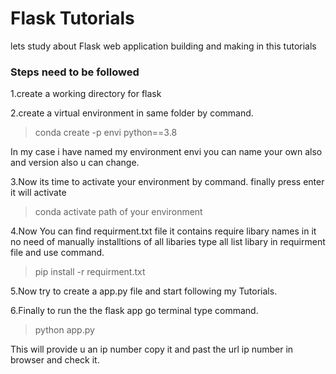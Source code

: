 # Flask Tutorials

lets study about Flask web application building and making in this tutorials

### Steps need to be followed 


1.create a working directory for flask 


2.create a virtual environment in same folder by command.
> conda create -p envi python==3.8

In my case i have named my environment envi you can name your own also and version also u can change.


3.Now its time to activate your environment by command. finally press enter it will activate

> conda activate path of your environment 


4.Now You  can find requirment.txt file it contains require libary names in it no need of manually installtions of all libaries type all list libary in requirment file and use command.


> pip install -r requirment.txt


5.Now try to create a app.py file and start following my Tutorials. 



6.Finally to run the the flask app go terminal type command.
> python app.py 

This will provide u an ip number copy it and past the url ip number in browser and check it.